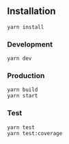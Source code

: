 ## Installation

```
yarn install
```

### Development
```
yarn dev
```

### Production
```
yarn build
yarn start
```

### Test
```
yarn test
yarn test:coverage
```
